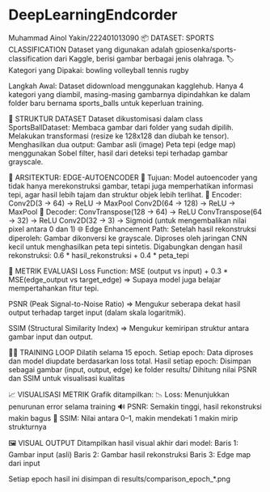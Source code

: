 # DeepLearningEndcorder
Muhammad Ainol Yakin/222401013090
📦 DATASET: SPORTS CLASSIFICATION
Dataset yang digunakan adalah gpiosenka/sports-classification dari Kaggle, berisi gambar berbagai jenis olahraga.
🏷 Kategori yang Dipakai:
bowling
volleyball
tennis
rugby

Langkah Awal:
Dataset didownload menggunakan kagglehub.
Hanya 4 kategori yang diambil, masing-masing gambarnya dipindahkan ke dalam folder baru bernama sports_balls untuk keperluan training.

🧾 STRUKTUR DATASET
Dataset dikustomisasi dalam class SportsBallDataset:
Membaca gambar dari folder yang sudah dipilih.
Melakukan transformasi (resize ke 128x128 dan diubah ke tensor).
Menghasilkan dua output:
Gambar asli (image)
Peta tepi (edge map) menggunakan Sobel filter, hasil dari deteksi tepi terhadap gambar grayscale.

🧠 ARSITEKTUR: EDGE-AUTOENCODER
🎯 Tujuan:
Model autoencoder yang tidak hanya merekonstruksi gambar, tetapi juga memperhatikan informasi tepi, agar hasil lebih tajam dan struktur objek lebih terlihat.
🧱 Encoder:
Conv2D(3 → 64) → ReLU → MaxPool
Conv2D(64 → 128) → ReLU → MaxPool
🔄 Decoder:
ConvTranspose(128 → 64) → ReLU
ConvTranspose(64 → 32) → ReLU
Conv2D(32 → 3) → Sigmoid (untuk mengembalikan nilai pixel antara 0 dan 1)
🌐 Edge Enhancement Path:
Setelah hasil rekonstruksi diperoleh:
Gambar dikonversi ke grayscale.
Diproses oleh jaringan CNN kecil untuk menghasilkan peta tepi sintetis.
Digabungkan dengan hasil rekonstruksi: 0.6 * hasil_rekonstruksi + 0.4 * peta_tepi

🧮 METRIK EVALUASI
Loss Function:
MSE (output vs input) + 0.3 * MSE(edge_output vs target_edge)
⇒ Supaya model juga belajar mempertahankan fitur tepi.

PSNR (Peak Signal-to-Noise Ratio)
⇒ Mengukur seberapa dekat hasil output terhadap target input (dalam skala logaritmik).

SSIM (Structural Similarity Index)
⇒ Mengukur kemiripan struktur antara gambar input dan output.

🏋️‍♂️ TRAINING LOOP
Dilatih selama 15 epoch.
Setiap epoch:
Data diproses dan model diupdate berdasarkan loss total.
Hasil setiap epoch:
Disimpan sebagai gambar (input, output, edge) ke folder results/
Dihitung nilai PSNR dan SSIM untuk visualisasi kualitas

📈 VISUALISASI METRIK
Grafik ditampilkan:
📉 Loss: Menunjukkan penurunan error selama training
🔊 PSNR: Semakin tinggi, hasil rekonstruksi makin bagus
🧩 SSIM: Nilai antara 0–1, makin mendekati 1 makin mirip strukturnya

🖼 VISUAL OUTPUT
Ditampilkan hasil visual akhir dari model:
Baris 1: Gambar input (asli)
Baris 2: Gambar hasil rekonstruksi
Baris 3: Edge map dari input

Setiap epoch hasil ini disimpan di results/comparison_epoch_*.png

